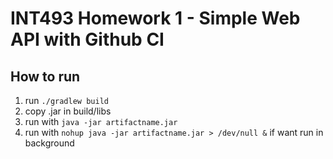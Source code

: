# INT493 Homework 1 - Simple Web API with Github CI

## How to run
1. run `./gradlew build`
2. copy .jar in build/libs
3. run with `java -jar artifactname.jar`
4. run with `nohup java -jar artifactname.jar > /dev/null &` if want run in background


